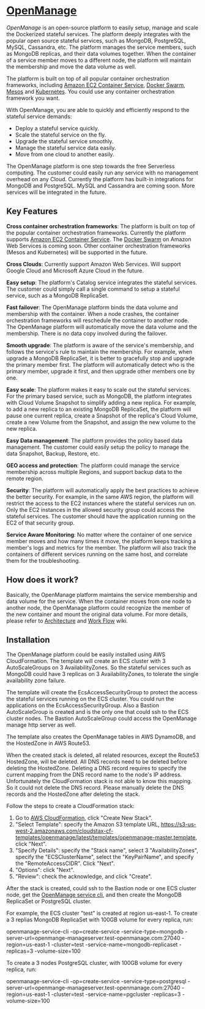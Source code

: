 # [OpenManage](https://github.com/cloudstax/openmanage)

*OpenManage* is an open-source platform to easily setup, manage and scale the Dockerized stateful services. The platform deeply integrates with the popular open source stateful services, such as MongoDB, PostgreSQL, MySQL, Cassandra, etc. The platform manages the service members, such as MongoDB replicas, and their data volumes together. When the container of a service member moves to a different node, the platform will maintain the membership and move the data volume as well.

The platform is built on top of all popular container orchestration frameworks, including
[Amazon EC2 Container Service](https://aws.amazon.com/ecs/), [Docker Swarm](https://docs.docker.com/engine/swarm/), [Mesos](http://mesos.apache.org/) and [Kubernetes](https://kubernetes.io). You could use any container orchestration framework you want.

With OpenManage, you are able to quickly and efficiently respond to the stateful service demands:
* Deploy a stateful service quickly.
* Scale the stateful service on the fly.
* Upgrade the stateful service smoothly.
* Manage the stateful service data easily.
* Move from one cloud to another easily.

The OpenManage platform is one step towards the free Serverless computing. The customer could easily run any service with no management overhead on any Cloud. Currently the platform has built-in integrations for MongoDB and PostgreSQL. MySQL and Cassandra are coming soon. More services will be integrated in the future.

## Key Features

**Cross container orchestration frameworks**: The platform is built on top of the popular container orchestration frameworks. Currently the platform supports [Amazon EC2 Container Service](https://aws.amazon.com/ecs/). The [Docker Swarm](https://docs.docker.com/engine/swarm/) on Amazon Web Services is coming soon. Other container orchestration frameworks (Mesos and Kubernetes) will be supported in the future.

**Cross Clouds**: Currently support Amazon Web Services. Will support Google Cloud and Microsoft Azure Cloud in the future.

**Easy setup**: The platform's Catalog service integrates the stateful services. The customer could simply call a single command to setup a stateful service, such as a MongoDB ReplicaSet.

**Fast failover**: The OpenManage platform binds the data volume and membership with the container. When a node crashes, the container orchestration frameworks will reschedule the container to another node. The OpenManage platform will automatically move the data volume and the membership. There is no data copy involved during the failover.

**Smooth upgrade**: The platform is aware of the service's membership, and follows the service's rule to maintain the membership. For example, when upgrade a MongoDB ReplicaSet, it is better to gracefully stop and upgrade the primary member first. The platform will automatically detect who is the primary member, upgrade it first, and then upgrade other members one by one.

**Easy scale**: The platform makes it easy to scale out the stateful services. For the primary based service, such as MongoDB, the platform integrates with Cloud Volume Snapshot to simplify adding a new replica. For example, to add a new replica to an existing MongoDB ReplicaSet, the platform will pause one current replica, create a Snapshot of the replica's Cloud Volume, create a new Volume from the Snapshot, and assign the new volume to the new replica.

**Easy Data management**: The platform provides the policy based data management. The customer could easily setup the policy to manage the data Snapshot, Backup, Restore, etc.

**GEO access and protection**: The platform could manage the service membership across multiple Regions, and support backup data to the remote region.

**Security**: The platform will automatically apply the best practices to achieve the better security. For example, in the same AWS region, the platform will restrict the access to the EC2 instances where the stateful services run on. Only the EC2 instances in the allowed security group could access the stateful services. The customer should have the application running on the EC2 of that security group.

**Service Aware Monitoring**: No matter where the container of one service member moves and how many times it move, the platform keeps tracking a member's logs and metrics for the member. The platform will also track the containers of different services running on the same host, and correlate them for the troubleshooting.

## How does it work?

Basically, the OpenManage platform maintains the service membership and data volume for the service. When the container moves from one node to another node, the OpenManage platform could recognize the member of the new container and mount the original data volume. For more details, please refer to [Architecture](https://github.com/cloudstax/openmanage/wiki/Architecture) and [Work Flow](https://github.com/cloudstax/openmanage/wiki/Work-Flows) wiki.

## Installation
The OpenManage platform could be easily installed using AWS CloudFormation. The template will create an ECS cluster with 3 AutoScaleGroups on 3 AvailabilityZones. So the stateful services such as MongoDB could have 3 replicas on 3 AvailabilityZones, to tolerate the single availability zone failure.

The template will create the EcsAccessSecurityGroup to protect the access the stateful services running on the ECS cluster. You could run the applications on the EcsAccessSecurityGroup. Also a Bastion AutoScaleGroup is created and is the only one that could ssh to the ECS cluster nodes. The Bastion AutoScaleGroup could access the OpenManage manage http server as well.

The template also creates the OpenManage tables in AWS DynamoDB, and the HostedZone in AWS Route53.

When the created stack is deleted, all related resources, except the Route53 HostedZone, will be deleted. All DNS records need to be deleted before deleting the HostedZone. Deleting a DNS record requires to specify the current mapping from the DNS record name to the node's IP address. Unfortunately the CloudFormation stack is not able to know this mapping. So it could not delete the DNS record. Please manually delete the DNS records and the HostedZone after deleting the stack.

Follow the steps to create a CloudFormation stack:
1. Go to [AWS CloudFormation](https://console.aws.amazon.com/cloudformation/), click "Create New Stack".
2. "Select Template": specify the Amazon S3 template URL, https://s3-us-west-2.amazonaws.com/cloudstax-cf-templates/openmanage/latest/templates/openmanage-master.template, click "Next".
3. "Specify Details": specify the "Stack name", select 3 "AvailabilityZones", specify the "ECSClusterName", select the "KeyPairName", and specify the "RemoteAccessCIDR". Click "Next".
4. "Options": click "Next".
5. "Review": check the acknowledge, and click "Create".

After the stack is created, could ssh to the Bastion node or one ECS cluster node, get the [OpenManage service cli](https://s3-us-west-2.amazonaws.com/cloudstax-cf-templates/openmanage/alpha/openmanage-service-cli), and then create the MongoDB ReplicaSet or PostgreSQL cluster.

For example, the ECS cluster "test" is created at region us-east-1. To create a 3 replias MongoDB ReplicaSet with 100GB volume for every replica, run:

  openmanage-service-cli -op=create-service -service-type=mongodb -server-url=openmange-manageserver.test-openmanage.com:27040 -region=us-east-1 -cluster=test -service-name=mongodb-replicaset -replicas=3 -volume-size=100

To create a 3 nodes PostgreSQL cluster, with 100GB volume for every replica, run:

  openmanage-service-cli -op=create-service -service-type=postgresql -server-url=openmange-manageserver.test-openmanage.com:27040 -region=us-east-1 -cluster=test -service-name=pgcluster -replicas=3 -volume-size=100

